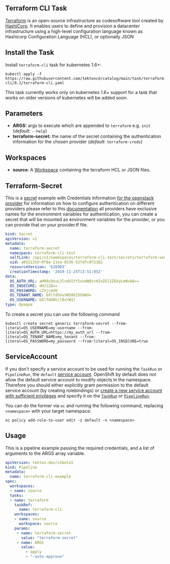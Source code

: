 

## Terraform CLI Task

[Terraform](https://www.terraform.io/)  is an open-source infrastructure as codesoftware tool created by [HashiCorp](https://en.wikipedia.org/wiki/HashiCorp "HashiCorp"). It enables users to define and provision a datacenter infrastructure using a high-level configuration language known as Hashicorp Configuration Language (HCL), or optionally JSON

## Install the Task

Install `terraform-cli` task for kubernetes 1.6+:
```
kubectl apply -f https://raw.githubusercontent.com/tektoncd/catalog/main/task/terraform-cli/0.1/terraform-cli.yaml
```
This task currently works only on kubernetes 1.6+ support for a task that works on older versions of kubernetes will be added soon.


## Parameters

* **ARGS:** args to execute which are appended to `terraform` e.g. `init` (_default_: `--help`)
* **terraform-secret:** the name of the secret containing the authentication information for the chosen provider (_default_: `terraform-creds`)

## Workspaces

* **source**: A [Workspace](https://github.com/tektoncd/pipeline/blob/main/docs/workspaces.md) containing the terraform HCL or JSON files.


## Terraform-Secret

This is a [secret]([https://kubernetes.io/docs/concepts/configuration/secret/](https://kubernetes.io/docs/concepts/configuration/secret/)) example with Credentials information [for the openstack provider](https://www.terraform.io/docs/providers/openstack/index.html) for information on how to configure authentication on different providers please refer to this [documentation](https://www.terraform.io/docs/providers/index.html) all providers have exclusive names for the environment variables for authentication, you can create a secret that will be mounted as environment variables for the provider, or you can provide that on your provider.tf file.

```yaml
kind: Secret
apiVersion: v1
metadata:
  name: terraform-secret
  namespace: terraform-cli-test
  selfLink: /api/v1/namespaces/terraform-cli-test/secrets/terraform-secret
  uid: a015225d-0f8a-11ea-8536-52fdfc072182
  resourceVersion: '626903'
  creationTimestamp: '2019-11-25T13:51:05Z'
data:
  OS_AUTH_URL: aHR0cDovL3lvdXItY2xvdWQtcHJvZGl2ZGVyLmNvbQ==
  OS_INSECURE: dHJ1ZQ==
  OS_PASSWORD: c2VjcmV0
  OS_TENANT_NAME: bXlfdGVuYW50X25hbWU=
  OS_USERNAME: bXlfdXNlcl9uYW1l
type: Opaque
```


To create a secret you can use the following command

```
kubectl create secret generic terraform-secret --from-literal=OS_USERNAME=my-username --from-literal=OS_AUTH_URL=https://my_auth_url --from-literal=OS_TENANT_NAME=my_tenant --from-literal=OS_PASSWORD=my_password --from-literal=OS_INSECURE=true

```

## ServiceAccount

If you don't specify a service account to be used for running the `TaskRun` or `PipelineRun`, the `default` [service account](https://kubernetes.io/docs/tasks/configure-pod-container/configure-service-account/#use-the-default-service-account-to-access-the-api-server). OpenShift by default does not allow the default service account to modify objects in the namespace. Therefore you should either explicitly grant permission to the default service account (by creating rolebindings) or [create a new service account with sufficient privileges](https://kubernetes.io/docs/reference/access-authn-authz/rbac/#service-account-permissions) and specify it on the [`TaskRun`](https://github.com/tektoncd/pipeline/blob/main/docs/taskruns.md#service-account) or [`PipelineRun`](https://github.com/tektoncd/pipeline/blob/main/docs/pipelineruns.md#service-account).

You can do the former via `oc` and running the following command, replacing `<namespace>` with your target namespace:
```
oc policy add-role-to-user edit -z default -n <namespace>
```

## Usage

This is a pipeline example passing the required credentials, and a list of arguments to the ARGS array variable.

```yaml
apiVersion: tekton.dev/v1beta1
kind: Pipeline
metadata:
  name: terraform-cli-example
spec:
  workspaces:
  - name: source
  tasks:
  - name: terraform
    taskRef:
      name: terraform-cli
    workspaces:
    - name: source
      workspace: source
    params:
     - name: terraform-secret
       value: "terraform-secret"
     - name: ARGS
       value:
         - apply
         - "-auto-approve"
```
